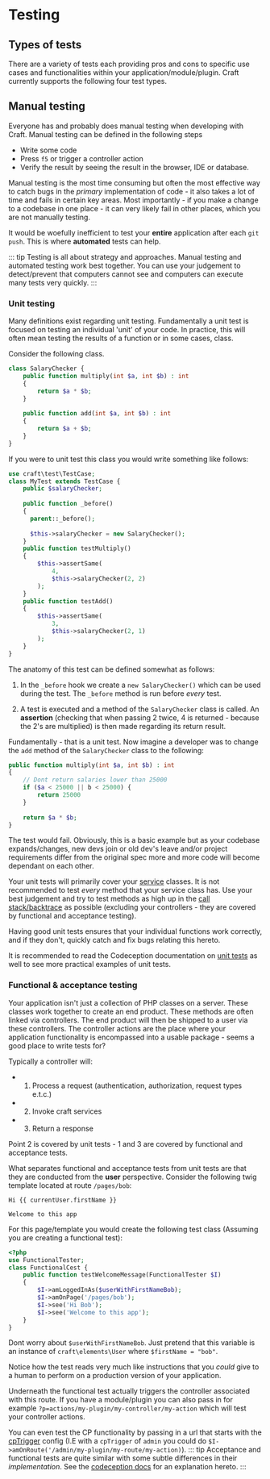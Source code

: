 # Testing

## Types of tests

There are a variety of tests each providing pros and cons to specific use cases and
functionalities within your application/module/plugin. Craft currently supports the following four test types. 

## Manual testing
Everyone has and probably does manual testing when developing with Craft.
Manual testing can be defined in the following steps

- Write some code
- Press `f5` or trigger a controller action
- Verify the result by seeing the result in the browser, IDE or database. 

Manual testing is the most time consuming but often the most effective way to catch
bugs in the _primary_ implementation of code - it also takes a lot of time and fails in certain key areas. 
Most importantly - if you make a change to a codebase in one place - it can very likely fail in other places, 
which you are not manually testing. 

It would be woefully inefficient to test your **entire** application after each `git push`. 
This is where **automated** tests can help. 

::: tip
Testing is all about strategy and approaches. Manual testing and automated testing work best 
together. You can use your judgement to detect/prevent that computers cannot see and computers
can execute many tests very quickly. 
:::
### Unit testing
Many definitions exist regarding unit testing. Fundamentally a unit test is focused on testing 
an individual 'unit' of your code. 
In practice, this will often mean testing the results of a function or in some cases, class. 

Consider the following class. 

```php
class SalaryChecker {
    public function multiply(int $a, int $b) : int
    {
        return $a * $b;
    }
    
    public function add(int $a, int $b) : int
    {
        return $a + $b;
    }
}
```

If you were to unit test this class you would write something like follows: 

```php
use craft\test\TestCase;
class MyTest extends TestCase {
    public $salaryChecker;
 
    public function _before()
    {
      parent::_before(); 
      
      $this->salaryChecker = new SalaryChecker();
    }
    public function testMultiply()
    {
        $this->assertSame(
            4, 
            $this->salaryChecker(2, 2)
        );
    }
    public function testAdd()
    {
        $this->assertSame(
            3, 
            $this->salaryChecker(2, 1)
        );
    }
} 
```

The anatomy of this test can be defined somewhat as follows: 

1. In the `_before` hook we create a `new SalaryChecker()` which can be used during the test. 
The `_before` method is run before _every_ test. 

2. A test is executed and a method of the `SalaryChecker` class is called. An **assertion**
(checking that when passing 2 twice, 4 is returned - because the 2's are multiplied)
is then made regarding its return result. 

Fundamentally - that is a unit test. 
Now imagine a
developer was to change the `add` method of the `SalaryChecker` class to the following: 

```php
public function multiply(int $a, int $b) : int
{
    // Dont return salaries lower than 25000
    if ($a < 25000 || b < 25000) {
        return 25000
    }
    
    return $a * $b;
}
```
The test would fail. Obviously, this is a basic example but as your codebase expands/changes, new
devs join or old dev's leave and/or project requirements differ from the original spec more 
and more code will become dependant on each other. 


Your unit tests will primarily cover your [service](../extend/services.md) classes. It is not recommended to test
_every_ method that your service class has. 
Use your best judgement and try to test methods as high up in the
[call stack/backtrace](https://www.php.net/manual/en/function.debug-backtrace.php) as possible 
(excluding your controllers - they are covered by functional and acceptance testing). 

Having good unit tests ensures that your individual functions work correctly, and if they don't,
quickly catch and fix bugs relating this hereto. 

It is recommended to read the Codeception documentation on 
[unit tests](https://codeception.com/docs/05-UnitTests)
 as well to see more practical examples of unit tests. 

### Functional & acceptance testing
Your application isn't just a collection of PHP classes on a server. These
classes work together to create an end product. These methods are often linked via 
controllers. The end product will then be shipped to a user via these controllers. The controller actions 
are the place where your application functionality is encompassed into a usable package - seems a good place to write tests for?

Typically a controller will: 
- 1. Process a request (authentication, authorization, request types e.t.c.)
- 2. Invoke craft services
- 3. Return a response

Point 2 is covered by unit tests - 1 and 3 are covered by 
functional and acceptance tests. 

What separates functional and acceptance tests from unit tests are that they
are conducted from the __user__ perspective. Consider the following 
twig template located at route `/pages/bob`:

```twig
Hi {{ currentUser.firstName }}

Welcome to this app
```

For this page/template you would create the following test class 
(Assuming you are creating a functional test):
```php
<?php
use FunctionalTester;
class FunctionalCest {
    public function testWelcomeMessage(FunctionalTester $I)
    {
        $I->amLoggedInAs($userWithFirstNameBob);
        $I->amOnPage('/pages/bob');
        $I->see('Hi Bob');
        $I->see('Welcome to this app');
    }
}
```
Dont worry about `$userWithFirstNameBob`. Just pretend that this variable is an instance of 
`craft\elements\User` where `$firstName = "bob"`.

Notice how the test reads very much like instructions that you _could_ give to a 
human to perform on a production version of your application. 

Underneath the functional test actually triggers the controller associated with this route. 
If you have a module/plugin you can also pass in for example 
`?p=actions/my-plugin/my-controller/my-action` which will test your controller actions. 

You can even test the CP functionality by passing in a url that starts with the
[cpTrigger](../config/config-settings.md#cptrigger) config (I.E with a `cpTrigger` of `admin`
you could do `$I->amOnRoute('/admin/my-plugin/my-route/my-action)`). 
::: tip
Acceptance and functional tests are quite similar with some subtle differences in their 
_implementation_. See the [codeception docs](https://codeception.com/docs/01-Introduction)
for an explanation hereto. 
:::




